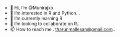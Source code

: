- 👋 Hi, I’m @Munirajxo
- 👀 I’m interested in R and Python...
- 🌱 I’m currently learning R.
- 💞️ I’m looking to collaborate on R...
- 📫 How to reach me . tharunmallesan@gmail.com..

<!---
Munirajxo/Munirajxo is a ✨ special ✨ repository because its `README.md` (this file) appears on your GitHub profile.
You can click the Preview link to take a look at your changes.
--->
